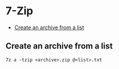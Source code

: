 7-Zip
=====

* [Create an archive from a list](#create-an-archive-from-a-list)

Create an archive from a list
-----------------------------

```batchfile
7z a -tzip <archive>.zip @<list>.txt
```
